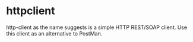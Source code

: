 # httpclient
http-client as the name suggests is a simple HTTP REST/SOAP client. Use this client as an alternative to PostMan.
